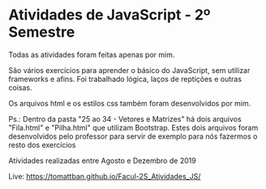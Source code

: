 # Atividades de JavaScript - 2º Semestre

Todas as atividades foram feitas apenas por mim.

São vários exercícios para aprender o básico do JavaScript, sem utilizar frameworks e afins. Foi trabalhado lógica, laços de reptições e outras coisas.

Os arquivos html e os estilos css também foram desenvolvidos por mim.

Ps.: Dentro da pasta "25 ao 34 - Vetores e Matrizes" há dois arquivos "Fila.html" e "Pilha.html" que utilizam Bootstrap. Estes dois arquivos foram desenvolvidos pelo professor para servir de exemplo para nós fazermos o resto dos exercícios

Atividades realizadas entre Agosto e Dezembro de 2019

Live:
https://tomattban.github.io/Facul-2S_Atividades_JS/